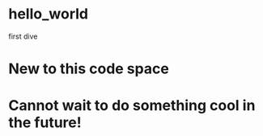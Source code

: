 # hello_world
first dive
# New to this code space
# Cannot wait to do something cool in the future!
